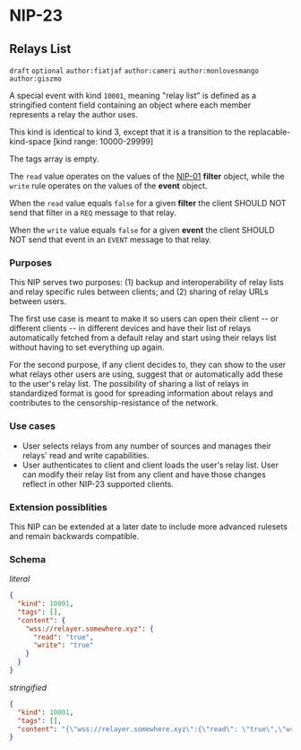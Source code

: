 NIP-23
======

Relays List
-----------

`draft` `optional` `author:fiatjaf` `author:cameri` `author:monlovesmango` `author:giszmo`

A special event with kind `10001`, meaning "relay list" is defined as a stringified content field containing an object where each member represents a relay the author uses.

This kind is identical to kind 3, except that it is a transition to the replacable-kind-space [kind range: 10000-29999]

The tags array is empty.

The `read` value operates on the values of the [NIP-01](01.md) **filter** object, while the `write` rule operates on the values of the **event** object. 

When the `read` value equals `false` for a given **filter** the client SHOULD NOT send that filter in a `REQ` message to that relay.

When the `write` value equals `false` for a given **event** the client SHOULD NOT send that event in an `EVENT` message to that relay.

### Purposes

This NIP serves two purposes: (1) backup and interoperability of relay lists and relay specific rules between clients; and (2) sharing of relay URLs between users.

The first use case is meant to make it so users can open their client -- or different clients -- in different devices and have their list of relays automatically fetched from a default relay and start using their relays list without having to set everything up again.

For the second purpose, if any client decides to, they can show to the user what relays other users are using, suggest that or automatically add these to the user's relay list. The possibility of sharing a list of relays in standardized format is good for spreading information about relays and contributes to the censorship-resistance of the network.

### Use cases
  - User selects relays from any number of sources and manages their relays' read and write capabilities.
  - User authenticates to client and client loads the user's relay list. User can modify their relay list from any client and have those changes reflect in other NIP-23 supported clients.  


### Extension possiblities 
This NIP can be extended at a later date to include more advanced rulesets and remain backwards compatible.

### Schema

_literal_

```json
{
  "kind": 10001,
  "tags": [],
  "content": {
    "wss://relayer.somewhere.xyz": {
      "read": "true",
      "write": "true"
    }
  }
}
```

_stringified_ 
```json
{
  "kind": 10001,
  "tags": [],
  "content": "{\"wss://relayer.somewhere.xyz\":{\"read\": \"true\",\"write\": \"true\"}}"
}
```
